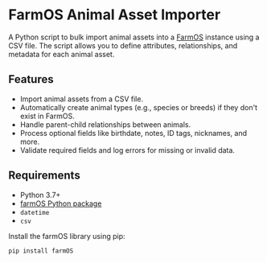 # FarmOS Animal Asset Importer

A Python script to bulk import animal assets into a [FarmOS](https://farmos.org/) instance using a CSV file. The script allows you to define attributes, relationships, and metadata for each animal asset.

## Features

- Import animal assets from a CSV file.
- Automatically create animal types (e.g., species or breeds) if they don't exist in FarmOS.
- Handle parent-child relationships between animals.
- Process optional fields like birthdate, notes, ID tags, nicknames, and more.
- Validate required fields and log errors for missing or invalid data.

## Requirements

- Python 3.7+
- [farmOS Python package](https://github.com/farmOS/farmOS.py)
- `datetime`
- `csv`

Install the farmOS library using pip:
```bash
pip install farmOS
